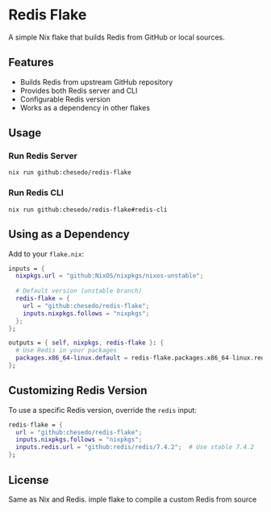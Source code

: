 # Redis Flake

A simple Nix flake that builds Redis from GitHub or local sources.

## Features

- Builds Redis from upstream GitHub repository
- Provides both Redis server and CLI
- Configurable Redis version
- Works as a dependency in other flakes

## Usage

### Run Redis Server

```
nix run github:chesedo/redis-flake
```

### Run Redis CLI

```
nix run github:chesedo/redis-flake#redis-cli
```

## Using as a Dependency

Add to your `flake.nix`:

```nix
inputs = {
  nixpkgs.url = "github:NixOS/nixpkgs/nixos-unstable";
  
  # Default version (unstable branch)
  redis-flake = {
    url = "github:chesedo/redis-flake";
    inputs.nixpkgs.follows = "nixpkgs";
  };
};

outputs = { self, nixpkgs, redis-flake }: {
  # Use Redis in your packages
  packages.x86_64-linux.default = redis-flake.packages.x86_64-linux.redis;
};
```

## Customizing Redis Version

To use a specific Redis version, override the `redis` input:

```nix
redis-flake = {
  url = "github:chesedo/redis-flake";
  inputs.nixpkgs.follows = "nixpkgs";
  inputs.redis.url = "github:redis/redis/7.4.2";  # Use stable 7.4.2
};
```

## License

Same as Nix and Redis.
imple flake to compile a custom Redis from source
